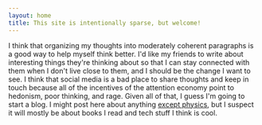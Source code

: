 ```yaml
---
layout: home
title: This site is intentionally sparse, but welcome!
---
```


I think that organizing my thoughts into moderately coherent paragraphs is a good way to help myself think better. I'd like my friends to write about interesting things they're thinking about so that I can stay connected with them when I don't live close to them, and I should be the change I want to see. I think that social media is a bad place to share thoughts and keep in touch because all of the incentives of the attention economy point to hedonism, poor thinking, and rage. Given all of that, I guess I'm going to start a blog. I might post here about anything [except physics](https://quark.rodeo), but I suspect it will mostly be about books I read and tech stuff I think is cool.
